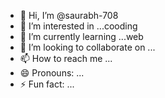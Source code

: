 - 👋 Hi, I’m @saurabh-708
- 👀 I’m interested in ...cooding
- 🌱 I’m currently learning ...web 
- 💞️ I’m looking to collaborate on ...
- 📫 How to reach me ...
- 😄 Pronouns: ...
- ⚡ Fun fact: ...

<!---
saurabh-708/saurabh-708 is a ✨ special ✨ repository because its `README.md` (this file) appears on your GitHub profile.
You can click the Preview link to take a look at your changes.
--->
